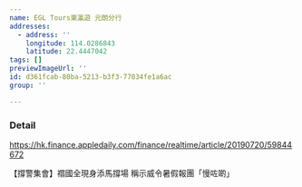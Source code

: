 ```yaml
---
name: EGL Tours東瀛遊 元朗分行
addresses:
  - address: ''
    longitude: 114.0286843
    latitude: 22.4447042
tags: []
previewImageUrl: ''
id: d361fcab-80ba-5213-b3f3-77034fe1a6ac
group: ''

---
```

### Detail
https://hk.finance.appledaily.com/finance/realtime/article/20190720/59844672

【撐警集會】禤國全現身添馬撐場 稱示威令暑假報團「慢咗啲」 
